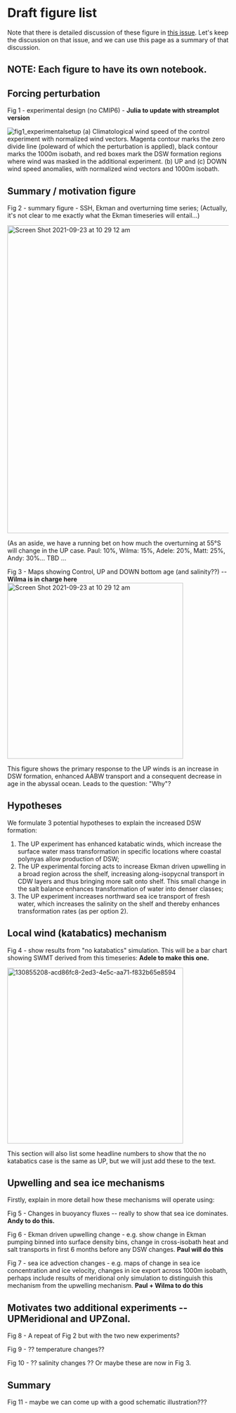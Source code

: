 # Draft figure list

Note that there is detailed discussion of these figure in [this issue](https://github.com/adele157/easterlies-collaborative-project/issues/37). Let's keep the discussion on that issue, and we can use this page as a summary of that discussion.

## NOTE: Each figure to have its own notebook.

## Forcing perturbation

Fig 1 - experimental design (no CMIP6) - **Julia to update with streamplot version**

![fig1_experimentalsetup](https://user-images.githubusercontent.com/51519847/134443719-773a86d3-bb9a-41fe-80f2-6c0783c1d43e.png)
(a) Climatological wind speed of the control experiment with normalized wind vectors. Magenta contour marks the zero divide line (poleward of which the perturbation is applied), black contour marks the 1000m isobath, and red boxes mark the DSW formation regions where wind was masked in the additional experiment. (b) UP and (c) DOWN wind speed anomalies, with normalized wind vectors and 1000m isobath.

## Summary / motivation figure

Fig 2 - summary figure - SSH, Ekman and overturning time series;  (Actually, it's not clear to me exactly what the Ekman timeseries will entail...)

<img width="700" alt="Screen Shot 2021-09-23 at 10 29 12 am" src="https://user-images.githubusercontent.com/8506963/134439191-807405ae-6af7-43ec-870b-b7574b95ebf7.png">

(As an aside, we have a running bet on how much the overturning at 55°S will change in the UP case. Paul: 10%, Wilma: 15%, Adele: 20%, Matt: 25%, Andy: 30%... TBD ...

Fig 3 - Maps showing Control, UP and DOWN bottom age (and salinity??) -- **Wilma is in charge here** 
<img width="400" alt="Screen Shot 2021-09-23 at 10 29 12 am" src="https://user-images.githubusercontent.com/8506963/125707732-83ec9aba-1a3e-4a4e-abb2-3955bb716ea7.png">

This figure shows the primary response to the UP winds is an increase in DSW formation, enhanced AABW transport and a consequent decrease in age in the abyssal ocean. Leads to the question: "Why"?

## Hypotheses
We formulate 3 potential hypotheses to explain the increased DSW formation: 
1. The UP experiment has enhanced katabatic winds, which increase the surface water mass transformation in specific locations where coastal polynyas allow production of DSW;
2.  The UP experimental forcing acts to increase Ekman driven upwelling in a broad region across the shelf, increasing along-isopycnal transport in CDW layers and thus bringing more salt onto shelf. This small change in the salt balance enhances transformation of water into denser classes;
3.  The UP experiment increases northward sea ice transport of fresh water, which increases the salinity on the shelf and thereby enhances transformation rates (as per option 2).
  
## Local wind (katabatics) mechanism

Fig 4 - show results from "no katabatics" simulation. This will be a bar chart showing SWMT derived from this timeseries: **Adele to make this one.**

<img width="400" alt="130855208-acd86fc8-2ed3-4e5c-aa71-f832b65e8594" src="https://user-images.githubusercontent.com/8506963/134439067-aa70264e-6a58-40e8-a852-dc1563e0c672.png">

This section will also list some headline numbers to show that the no katabatics case is the same as UP, but we will just add these to the text.

## Upwelling and sea ice mechanisms

Firstly, explain in more detail how these mechanisms will operate using:

Fig 5 - Changes in buoyancy fluxes -- really to show that sea ice dominates. **Andy to do this.**

Fig 6 - Ekman driven upwelling change - e.g. show change in Ekman pumping binned into surface density bins, change in cross-isobath heat and salt transports in first 6 months before any DSW changes. **Paul will do this**

Fig 7 - sea ice advection changes - e.g. maps of change in sea ice concentration and ice velocity, changes in ice export across 1000m isobath, perhaps include results of meridional only simulation to distinguish this mechanism from the upwelling mechanism. **Paul + Wilma to do this**

## Motivates two additional experiments -- UPMeridional and UPZonal.
Fig 8 - A repeat of Fig 2 but with the two new experiments?

Fig 9 - ?? temperature changes??

Fig 10 - ?? salinity changes ?? Or maybe these are now in Fig 3.

## Summary
Fig 11 -  maybe we can come up with a good schematic illustration???



